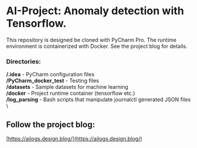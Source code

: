 # AI-Project: Anomaly detection with Tensorflow.

This repository is designed be cloned with PyCharm Pro. The runtime environment is containerized with Docker. See the project blog for details.

### Directories:  
**/.idea** - PyCharm configuration files \
**/PyCharm_docker_test** - Testing files\
**/datasets** - Sample datasets for machine learning \
**/docker** - Project runtime container (tensorflow etc.) \
**/log_parsing** - Bash scripts that manipulate journalctl generated JSON files \


## Follow the project blog:
[https://ailogs.design.blog/](https://ailogs.design.blog/)  


